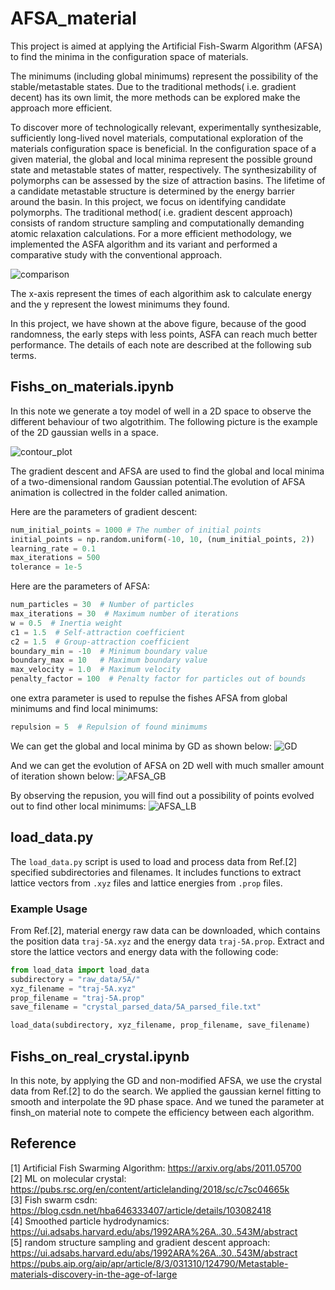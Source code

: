 # AFSA_material

This project is aimed at applying the Artificial Fish-Swarm Algorithm (AFSA) to find the minima in the configuration space of materials. 

The minimums (including global minimums) represent the possibility of the stable/metastable states. Due to the traditional methods( i.e. gradient decent) has its own limit, the more methods can be explored make the approach more efficient.

To discover more of technologically relevant, experimentally synthesizable, sufficiently long-lived novel materials, computational exploration of the materials configuration space is beneficial. In the configuration space of a given material, the global and local minima represent the possible ground state and metastable states of matter, respectively. The synthesizability of polymorphs can be assessed by the size of attraction basins. The lifetime of a candidate metastable structure is determined by the energy barrier around the basin. In this project, we focus on identifying candidate polymorphs. The traditional method( i.e. gradient descent approach) consists of random structure sampling and computationally demanding atomic relaxation calculations. For a more efficient methodology, we implemented the ASFA algorithm and its variant and performed a comparative study with the conventional approach. 

![comparison](https://raw.githubusercontent.com/Johnny880724/AFSA_material/refs/heads/main/images/global%20energy%20minimums%20serach%20competition%20between%20GD%20and%20AFSA.png)

The x-axis represent the times of each algorithim ask to calculate energy and the y represent the lowest minimums they found.

In this project, we have shown at the above figure, because of the good randomness, the early steps with less points, ASFA can reach much better performance. The details of each note are described at the following sub terms.

## Fishs_on_materials.ipynb
In this note we generate a toy model of well in a 2D space to observe the different behaviour of two algotrithim. The following picture is the example of the 2D gaussian wells in a space.

![contour_plot](https://github.com/Johnny880724/AFSA_material/blob/main/images/Contour_Plot.png)

The gradient descent and AFSA are used to find the global and local minima of a two-dimensional random Gaussian potential.The evolution of AFSA animation is collectred in the folder called animation.

Here are the parameters of gradient descent:
```python
num_initial_points = 1000 # The number of initial points
initial_points = np.random.uniform(-10, 10, (num_initial_points, 2))
learning_rate = 0.1
max_iterations = 500 
tolerance = 1e-5
```
Here are the parameters of AFSA:
```python
num_particles = 30  # Number of particles
max_iterations = 30  # Maximum number of iterations
w = 0.5  # Inertia weight
c1 = 1.5  # Self-attraction coefficient
c2 = 1.5  # Group-attraction coefficient
boundary_min = -10  # Minimum boundary value
boundary_max = 10   # Maximum boundary value
max_velocity = 1.0  # Maximum velocity
penalty_factor = 100  # Penalty factor for particles out of bounds
```
one extra parameter is used to repulse the fishes AFSA from global minimums and find local minimums:
```python
repulsion = 5  # Repulsion of found minimums 
```

We can get the global and local minima by GD as shown below:
![GD](https://github.com/Johnny880724/AFSA_material/blob/main/images/Gradient%20Descent.png)

And we can get the evolution of AFSA on 2D well with much smaller amount of iteration shown below:
![AFSA_GB](https://github.com/Johnny880724/AFSA_material/blob/main/animations/pso_animation_convert.gif)

By observing the repusion, you will find out a possibility of points evolved out to find other local minimums:
![AFSA_LB](https://github.com/Johnny880724/AFSA_material/blob/main/images/PSO_Local_Minima.png)

## load_data.py
The `load_data.py` script is used to load and process data from Ref.[2] specified subdirectories and filenames. It includes functions to extract lattice vectors from `.xyz` files and lattice energies from `.prop` files.

### Example Usage
From Ref.[2], material energy raw data can be downloaded, which contains the position data `traj-5A.xyz` and the energy data `traj-5A.prop`. Extract and store the lattice vectors and energy data with the following code:
```python
from load_data import load_data
subdirectory = "raw_data/5A/"
xyz_filename = "traj-5A.xyz"
prop_filename = "traj-5A.prop"
save_filename = "crystal_parsed_data/5A_parsed_file.txt"

load_data(subdirectory, xyz_filename, prop_filename, save_filename)
```



## Fishs_on_real_crystal.ipynb
In this note, by applying the GD and non-modified AFSA, we use the crystal data from Ref.[2] to do the search. We applied the gaussian kernel fitting to smooth and interpolate the 9D phase space. And we tuned the parameter at finsh_on material note to compete the efficiency between each algorithm.

## Reference
[1] Artificial Fish Swarming Algorithm: https://arxiv.org/abs/2011.05700 <br />
[2] ML on molecular crystal: https://pubs.rsc.org/en/content/articlelanding/2018/sc/c7sc04665k <br />
[3] Fish swarm csdn: https://blog.csdn.net/hba646333407/article/details/103082418 <br />
[4] Smoothed particle hydrodynamics: https://ui.adsabs.harvard.edu/abs/1992ARA%26A..30..543M/abstract <br />
[5] random structure sampling and gradient descent approach: https://ui.adsabs.harvard.edu/abs/1992ARA%26A..30..543M/abstract <br />
https://pubs.aip.org/aip/apr/article/8/3/031310/124790/Metastable-materials-discovery-in-the-age-of-large
